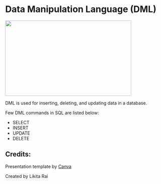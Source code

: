 # Data Manipulation Language (DML)

<a href="https://www.youtube.com/watch?v=AYHskNIhP3w&t=247s">
<img src="https://user-images.githubusercontent.com/68556975/139853487-2eca8691-20be-4c43-b603-c99c415e4978.png" height="240px" width="400px">
</a>

DML is used for inserting, deleting, and updating data in a database.

Few DML commands in SQL are listed below:

- SELECT
- INSERT
- UPDATE
- DELETE

## Credits:

Presentation template by [Canva](https://www.canva.com/templates/EADyqWW24jQ-red-and-purple-geometric-business-plan-presentation/)

Created by Likita Rai

